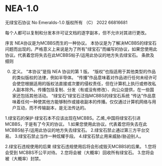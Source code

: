 # NEA-1.0
无绿宝石协议 No Emeralds-1.0
版权所有 （C） 2022 66816681

每个人都可以复制和分发本许可证文档的逐字副本，但不允许对其进行更改。

序言
NEA协议是为MCBBS而生的一种协议。
本协议是为了解决MCBBS的绿宝石问题而出现的。严格意义上来说是为了所有"绿宝石"而编写的协议，如果您使用此协议。代表着您将失去在此MCBBS帖子/运用此协议的地方失去绿宝石。
条款及细则

0. 定义。
“本协议”是指 NEA 协议的第 1 版。
“版权”也指适用于其他类型的作品的类似版权的法律，例如半导体。
“传播”作品意味着对作品进行任何未经许可会使您根据适用的版权法直接或次要的侵权责任，但在计算机上执行或修改私人副本除外。传播包括复制、分发（有或没有修改）、向公众提供，在一些国家还包括其他活动。
“绿宝石”绿宝石泛指MCBBS的绿宝石系统
“传达”作品意味着任何一种使其他方能够制作或接收副本的传播。仅仅通过计算机网络与用户互动，而不传输副本，是无法传达的。

1.绿宝石的保护
绿宝石本不应该出现在MCBBS。乙烯_中国将绿宝石引进MCBBS，于是有了今天的协议。
1.如果您使用此协议。代表着您将失去在此MCBBS帖子/运用此协议的地方失去绿宝石。
2.绿宝石禁止通过第三方平台交易。
3.绿宝石禁止当作一种炫耀手段。
4.绿宝石禁止用来威胁/胁迫别人。

2.绿宝石违规使用的后果
绿宝石违规使用后将会形成毁灭MCBBS的后果。
1.您将会受到 MCBBS不公平对待。
2.您将会被（大概率）回收所有绿宝石。
3.您将会被（大概率）封禁。
